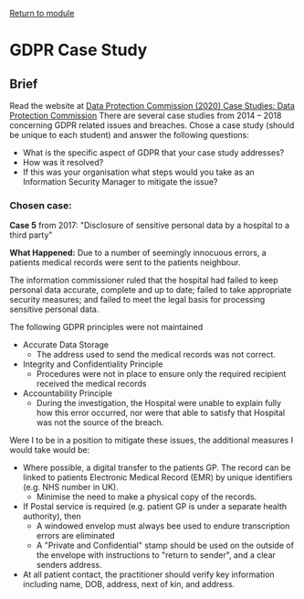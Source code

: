 [Return to module](README.md)

# GDPR Case Study

## Brief
Read the website at [Data Protection Commission (2020) Case Studies: Data Protection Commission](https://dataprotection.ie/en/pre-gdpr/case-studies)
There are several case studies from 2014 – 2018 concerning GDPR related issues and breaches. Chose a case study (should be unique to each student) and answer the following questions:

- What is the specific aspect of GDPR that your case study addresses?
- How was it resolved?
- If this was your organisation what steps would you take as an Information Security Manager to mitigate the issue?

### Chosen case:
**Case 5** from 2017: "Disclosure of sensitive personal data by a hospital to a third party"

**What Happened:** Due to a number of seemingly innocuous errors, a patients medical records were sent to the patients neighbour. 

The information commissioner ruled that the hospital had failed to keep personal data accurate, complete and up to date; failed to take appropriate security measures; and failed to meet the legal basis for processing sensitive personal data. 

The following GDPR principles were not maintained
- Accurate Data Storage
	- The address used to send the medical records was not correct.
- Integrity and Confidentiality Principle
	- Procedures were not in place to ensure only the required recipient received the medical records
- Accountability Principle
	- During the investigation, the Hospital were unable to explain fully how this error occurred, nor were that able to satisfy that Hospital was not the source of the breach.

Were I to be in a position to mitigate these issues, the additional measures I would take would be:
- Where possible, a digital transfer to the patients GP. The record can be linked to patients Electronic Medical Record (EMR) by unique identifiers (e.g. NHS number in UK).
	- Minimise the need to make a physical copy of the records. 
- If Postal service is required (e.g. patient GP is under a separate health authority), then
	- A windowed envelop must always bee used to endure transcription errors are eliminated
	- A "Private and Confidential" stamp should be used on the outside of the envelope with instructions to "return to sender", and a clear senders address. 
- At all patient contact, the practitioner should verify key information including name, DOB, address, next of kin, and address. 
